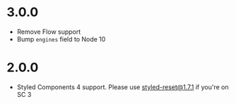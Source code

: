 # 3.0.0

* Remove Flow support
* Bump `engines` field to Node 10

# 2.0.0

* Styled Components 4 support. Please use styled-reset@1.7.1 if you're on SC 3
